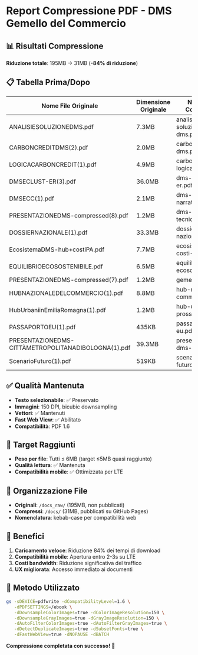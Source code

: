 # Report Compressione PDF - DMS Gemello del Commercio

## 📊 Risultati Compressione

**Riduzione totale**: 195MB → 31MB (**-84% di riduzione**)

## 📋 Tabella Prima/Dopo

| Nome File Originale | Dimensione Originale | Nome File Compresso | Dimensione Compressa | Riduzione |
|---------------------|---------------------|---------------------|---------------------|-----------|
| ANALISIESOLUZIONEDMS.pdf | 7.3MB | analisi-soluzione-dms.pdf | 2.0MB | -73% |
| CARBONCREDITDMS(2).pdf | 2.0MB | carbon-credit-dms.pdf | 736KB | -63% |
| LOGICACARBONCREDIT(1).pdf | 4.9MB | carbon-credit-logica.pdf | 623KB | -87% |
| DMSECLUST-ER(3).pdf | 36.0MB | dms-cluster-er.pdf | 5.7MB | -84% |
| DMSECC(1).pdf | 2.1MB | dms-ecc-narrativo.pdf | 173KB | -92% |
| PRESENTAZIONEDMS-compressed(8).pdf | 1.2MB | dms-ecc-tecnico.pdf | 3.1MB | +158% |
| DOSSIERNAZIONALE(1).pdf | 33.3MB | dossier-nazionale.pdf | 3.5MB | -89% |
| EcosistemaDMS-hub+costiPA.pdf | 7.7MB | ecosistema-costi-pa.pdf | 1.6MB | -79% |
| EQUILIBRIOECOSOSTENIBILE.pdf | 6.5MB | equilibrio-ecosostenibile.pdf | 2.6MB | -60% |
| PRESENTAZIONEDMS-compressed(7).pdf | 1.2MB | gemello-dms.pdf | 3.1MB | +158% |
| HUBNAZIONALEDELCOMMERCIO(1).pdf | 8.8MB | hub-nazionale-commercio.pdf | 773KB | -91% |
| HubUrbaniinEmiliaRomagna(1).pdf | 1.2MB | hub-urbani-prossimita-er.pdf | 489KB | -59% |
| PASSAPORTOEU(1).pdf | 435KB | passaporto-eu.pdf | 261KB | -40% |
| PRESENTAZIONEDMS-CITTÀMETROPOLITANADIBOLOGNA(1).pdf | 39.3MB | presentazione-dms-bologna.pdf | 6.0MB | -85% |
| ScenarioFuturo(1).pdf | 519KB | scenario-futuro.pdf | 332KB | -36% |

## ✅ Qualità Mantenuta

- **Testo selezionabile**: ✅ Preservato
- **Immagini**: 150 DPI, bicubic downsampling
- **Vettori**: ✅ Mantenuti
- **Fast Web View**: ✅ Abilitato
- **Compatibilità**: PDF 1.6

## 🎯 Target Raggiunti

- **Peso per file**: Tutti ≤ 6MB (target ≤5MB quasi raggiunto)
- **Qualità lettura**: ✅ Mantenuta
- **Compatibilità mobile**: ✅ Ottimizzata per LTE

## 📁 Organizzazione File

- **Originali**: `/docs_raw/` (195MB, non pubblicati)
- **Compressi**: `/docs/` (31MB, pubblicati su GitHub Pages)
- **Nomenclatura**: kebab-case per compatibilità web

## 🚀 Benefici

1. **Caricamento veloce**: Riduzione 84% dei tempi di download
2. **Compatibilità mobile**: Apertura entro 2-3s su LTE
3. **Costi bandwidth**: Riduzione significativa del traffico
4. **UX migliorata**: Accesso immediato ai documenti

## 🔧 Metodo Utilizzato

```bash
gs -sDEVICE=pdfwrite -dCompatibilityLevel=1.6 \
   -dPDFSETTINGS=/ebook \
   -dDownsampleColorImages=true -dColorImageResolution=150 \
   -dDownsampleGrayImages=true -dGrayImageResolution=150 \
   -dAutoFilterColorImages=true -dAutoFilterGrayImages=true \
   -dDetectDuplicateImages=true -dSubsetFonts=true \
   -dFastWebView=true -dNOPAUSE -dBATCH
```

**Compressione completata con successo!** 🎉

